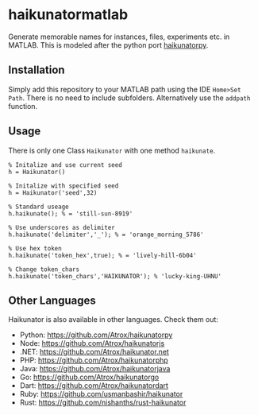 haikunatormatlab
================
Generate memorable names for instances, files, experiments etc. in MATLAB. This is modeled after the python port [haikunatorpy](https://github.com/Atrox/haikunatorpy).

## Installation
Simply add this repository to your MATLAB path using the IDE `Home>Set Path`. There is no need to include subfolders. Alternatively use the `addpath` function.

## Usage
There is only one Class `Haikunator` with one method `haikunate`. 

```
% Initalize and use current seed
h = Haikunator()

% Initalize with specified seed
h = Haikunator('seed',32)

% Standard useage
h.haikunate(); % = 'still-sun-8919'

% Use underscores as delimiter
h.haikunate('delimiter','_'); % = 'orange_morning_5786'

% Use hex token
h.haikunate('token_hex',true); % = 'lively-hill-6b04'

% Change token_chars
h.haikunate('token_chars','HAIKUNATOR'); % 'lucky-king-UHNU'
```

## Other Languages

Haikunator is also available in other languages. Check them out:

- Python: https://github.com/Atrox/haikunatorpy
- Node: https://github.com/Atrox/haikunatorjs
- .NET: https://github.com/Atrox/haikunator.net
- PHP: https://github.com/Atrox/haikunatorphp
- Java: https://github.com/Atrox/haikunatorjava
- Go: https://github.com/Atrox/haikunatorgo
- Dart: https://github.com/Atrox/haikunatordart
- Ruby: https://github.com/usmanbashir/haikunator
- Rust: https://github.com/nishanths/rust-haikunator
